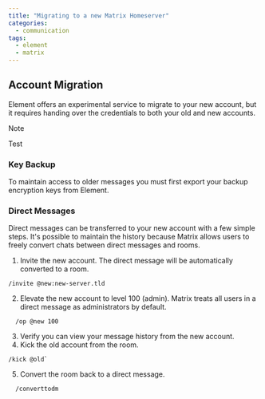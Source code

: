 ```yaml
---
title: "Migrating to a new Matrix Homeserver"
categories:
  - communication
tags:
  - element
  - matrix
---
```


## Account Migration

Element offers an experimental service to migrate to your new account, but it requires handing over the credentials to both your old and new accounts.

> [!NOTE]
> Test

### Key Backup

To maintain access to older messages you must first export your backup encryption keys from Element.

### Direct Messages

Direct messages can be transferred to your new account with a few simple steps. It's possible to maintain the history because Matrix allows users to freely convert chats between direct messages and rooms.

1. Invite the new account. The direct message will be automatically converted to a room.

```
/invite @new:new-server.tld
```

2. Elevate the new account to level 100 (admin). Matrix treats all users in a direct message as administrators by default.

```
  /op @new 100
```

3. Verify you can view your message history from the new account.
4. Kick the old account from the room.

```
/kick @old`
```

5. Convert the room back to a direct message.

```
  /converttodm
```
